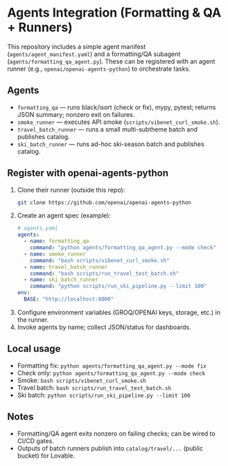 # Agents Integration (Formatting & QA + Runners)

This repository includes a simple agent manifest (`agents/agent_manifest.yaml`) and a formatting/QA subagent (`agents/formatting_qa_agent.py`). These can be registered with an agent runner (e.g., `openai/openai-agents-python`) to orchestrate tasks.

## Agents
- `formatting_qa` — runs black/isort (check or fix), mypy, pytest; returns JSON summary; nonzero exit on failures.
- `smoke_runner` — executes API smoke (`scripts/vibenet_curl_smoke.sh`).
- `travel_batch_runner` — runs a small multi-subtheme batch and publishes catalog.
- `ski_batch_runner` — runs ad-hoc ski-season batch and publishes catalog.

## Register with openai-agents-python
1. Clone their runner (outside this repo):
   ```bash
   git clone https://github.com/openai/openai-agents-python
   ```
2. Create an agent spec (example):
   ```yaml
   # agents.yaml
   agents:
     - name: formatting_qa
       command: "python agents/formatting_qa_agent.py --mode check"
     - name: smoke_runner
       command: "bash scripts/vibenet_curl_smoke.sh"
     - name: travel_batch_runner
       command: "bash scripts/run_travel_test_batch.sh"
     - name: ski_batch_runner
       command: "python scripts/run_ski_pipeline.py --limit 100"
   env:
     BASE: "http://localhost:8000"
   ```
3. Configure environment variables (GROQ/OPENAI keys, storage, etc.) in the runner.
4. Invoke agents by name; collect JSON/status for dashboards.

## Local usage
- Formatting fix: `python agents/formatting_qa_agent.py --mode fix`
- Check only: `python agents/formatting_qa_agent.py --mode check`
- Smoke: `bash scripts/vibenet_curl_smoke.sh`
- Travel batch: `bash scripts/run_travel_test_batch.sh`
- Ski batch: `python scripts/run_ski_pipeline.py --limit 100`

## Notes
- Formatting/QA agent exits nonzero on failing checks; can be wired to CI/CD gates.
- Outputs of batch runners publish into `catalog/travel/...` (public bucket) for Lovable.
